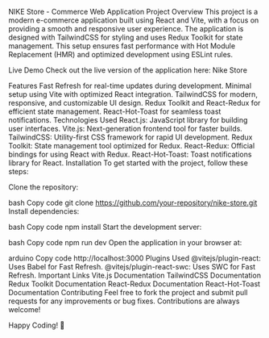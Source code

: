 NIKE Store - Commerce Web Application
Project Overview
This project is a modern e-commerce application built using React and Vite, with a focus on providing a smooth and responsive user experience. The application is designed with TailwindCSS for styling and uses Redux Toolkit for state management. This setup ensures fast performance with Hot Module Replacement (HMR) and optimized development using ESLint rules.

Live Demo
Check out the live version of the application here: Nike Store

Features
Fast Refresh for real-time updates during development.
Minimal setup using Vite with optimized React integration.
TailwindCSS for modern, responsive, and customizable UI design.
Redux Toolkit and React-Redux for efficient state management.
React-Hot-Toast for seamless toast notifications.
Technologies Used
React.js: JavaScript library for building user interfaces.
Vite.js: Next-generation frontend tool for faster builds.
TailwindCSS: Utility-first CSS framework for rapid UI development.
Redux Toolkit: State management tool optimized for Redux.
React-Redux: Official bindings for using React with Redux.
React-Hot-Toast: Toast notifications library for React.
Installation
To get started with the project, follow these steps:

Clone the repository:

bash
Copy code
git clone https://github.com/your-repository/nike-store.git
Install dependencies:

bash
Copy code
npm install
Start the development server:

bash
Copy code
npm run dev
Open the application in your browser at:

arduino
Copy code
http://localhost:3000
Plugins Used
@vitejs/plugin-react: Uses Babel for Fast Refresh.
@vitejs/plugin-react-swc: Uses SWC for Fast Refresh.
Important Links
Vite.js Documentation
TailwindCSS Documentation
Redux Toolkit Documentation
React-Redux Documentation
React-Hot-Toast Documentation
Contributing
Feel free to fork the project and submit pull requests for any improvements or bug fixes. Contributions are always welcome!

Happy Coding! 🎉
